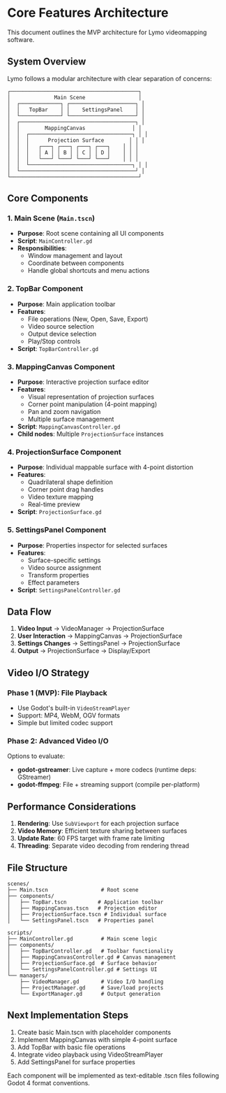 # Core Features Architecture

This document outlines the MVP architecture for Lymo videomapping software.

## System Overview

Lymo follows a modular architecture with clear separation of concerns:

```
┌─────────────────────────────────────────┐
│              Main Scene                 │
│  ┌─────────────┐ ┌─────────────────────┐ │
│  │   TopBar    │ │    SettingsPanel    │ │
│  └─────────────┘ └─────────────────────┘ │
│  ┌─────────────────────────────────────┐ │
│  │        MappingCanvas               │ │
│  │  ┌─────────────────────────────────┐ │ │
│  │  │      Projection Surface        │ │ │
│  │  │   ┌───┐ ┌───┐ ┌───┐ ┌───┐    │ │ │
│  │  │   │ A │ │ B │ │ C │ │ D │    │ │ │
│  │  │   └───┘ └───┘ └───┘ └───┘    │ │ │
│  │  └─────────────────────────────────┐ │ │
│  └─────────────────────────────────────┘ │
└─────────────────────────────────────────┘
```

## Core Components

### 1. Main Scene (`Main.tscn`)
- **Purpose**: Root scene containing all UI components
- **Script**: `MainController.gd`
- **Responsibilities**: 
  - Window management and layout
  - Coordinate between components
  - Handle global shortcuts and menu actions

### 2. TopBar Component
- **Purpose**: Main application toolbar
- **Features**: 
  - File operations (New, Open, Save, Export)
  - Video source selection
  - Output device selection
  - Play/Stop controls
- **Script**: `TopBarController.gd`

### 3. MappingCanvas Component  
- **Purpose**: Interactive projection surface editor
- **Features**:
  - Visual representation of projection surfaces
  - Corner point manipulation (4-point mapping)
  - Pan and zoom navigation
  - Multiple surface management
- **Script**: `MappingCanvasController.gd`
- **Child nodes**: Multiple `ProjectionSurface` instances

### 4. ProjectionSurface Component
- **Purpose**: Individual mappable surface with 4-point distortion
- **Features**:
  - Quadrilateral shape definition
  - Corner point drag handles
  - Video texture mapping
  - Real-time preview
- **Script**: `ProjectionSurface.gd`

### 5. SettingsPanel Component
- **Purpose**: Properties inspector for selected surfaces
- **Features**:
  - Surface-specific settings
  - Video source assignment
  - Transform properties
  - Effect parameters
- **Script**: `SettingsPanelController.gd`

## Data Flow

1. **Video Input** → VideoManager → ProjectionSurface
2. **User Interaction** → MappingCanvas → ProjectionSurface
3. **Settings Changes** → SettingsPanel → ProjectionSurface
4. **Output** → ProjectionSurface → Display/Export

## Video I/O Strategy

### Phase 1 (MVP): File Playback
- Use Godot's built-in `VideoStreamPlayer` 
- Support: MP4, WebM, OGV formats
- Simple but limited codec support

### Phase 2: Advanced Video I/O
Options to evaluate:
- **godot-gstreamer**: Live capture + more codecs (runtime deps: GStreamer)
- **godot-ffmpeg**: File + streaming support (compile per-platform)

## Performance Considerations

1. **Rendering**: Use `SubViewport` for each projection surface
2. **Video Memory**: Efficient texture sharing between surfaces
3. **Update Rate**: 60 FPS target with frame rate limiting
4. **Threading**: Separate video decoding from rendering thread

## File Structure

```
scenes/
├── Main.tscn                 # Root scene
├── components/
│   ├── TopBar.tscn          # Application toolbar  
│   ├── MappingCanvas.tscn   # Projection editor
│   ├── ProjectionSurface.tscn # Individual surface
│   └── SettingsPanel.tscn   # Properties panel

scripts/
├── MainController.gd         # Main scene logic
├── components/
│   ├── TopBarController.gd   # Toolbar functionality
│   ├── MappingCanvasController.gd # Canvas management
│   ├── ProjectionSurface.gd  # Surface behavior
│   └── SettingsPanelController.gd # Settings UI
└── managers/
    ├── VideoManager.gd       # Video I/O handling
    ├── ProjectManager.gd     # Save/load projects  
    └── ExportManager.gd      # Output generation
```

## Next Implementation Steps

1. Create basic Main.tscn with placeholder components
2. Implement MappingCanvas with simple 4-point surface
3. Add TopBar with basic file operations
4. Integrate video playback using VideoStreamPlayer
5. Add SettingsPanel for surface properties

Each component will be implemented as text-editable .tscn files following Godot 4 format conventions.